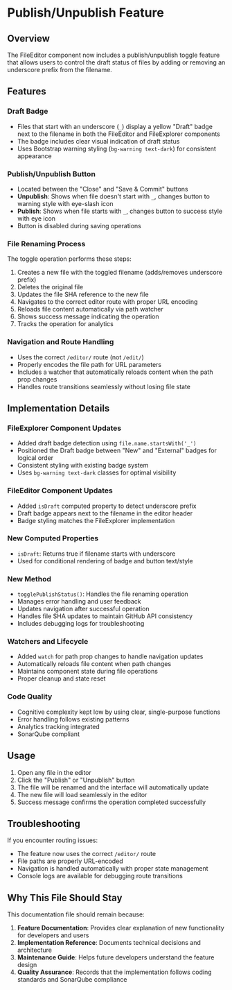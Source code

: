 # Publish/Unpublish Feature

## Overview

The FileEditor component now includes a publish/unpublish toggle feature that allows users to control the draft status of files by adding or removing an underscore prefix from the filename.

## Features

### Draft Badge

- Files that start with an underscore (`_`) display a yellow "Draft" badge next to the filename in both the FileEditor and FileExplorer components
- The badge includes clear visual indication of draft status
- Uses Bootstrap warning styling (`bg-warning text-dark`) for consistent appearance

### Publish/Unpublish Button

- Located between the "Close" and "Save & Commit" buttons
- **Unpublish**: Shows when file doesn't start with `_`, changes button to warning style with eye-slash icon
- **Publish**: Shows when file starts with `_`, changes button to success style with eye icon
- Button is disabled during saving operations

### File Renaming Process

The toggle operation performs these steps:

1. Creates a new file with the toggled filename (adds/removes underscore prefix)
2. Deletes the original file
3. Updates the file SHA reference to the new file
4. Navigates to the correct editor route with proper URL encoding
5. Reloads file content automatically via path watcher
6. Shows success message indicating the operation
7. Tracks the operation for analytics

### Navigation and Route Handling

- Uses the correct `/editor/` route (not `/edit/`)
- Properly encodes the file path for URL parameters
- Includes a watcher that automatically reloads content when the path prop changes
- Handles route transitions seamlessly without losing file state

## Implementation Details

### FileExplorer Component Updates

- Added draft badge detection using `file.name.startsWith('_')`
- Positioned the Draft badge between "New" and "External" badges for logical order
- Consistent styling with existing badge system
- Uses `bg-warning text-dark` classes for optimal visibility

### FileEditor Component Updates

- Added `isDraft` computed property to detect underscore prefix
- Draft badge appears next to the filename in the editor header
- Badge styling matches the FileExplorer implementation

### New Computed Properties

- `isDraft`: Returns true if filename starts with underscore
- Used for conditional rendering of badge and button text/style

### New Method

- `togglePublishStatus()`: Handles the file renaming operation
- Manages error handling and user feedback
- Updates navigation after successful operation
- Handles file SHA updates to maintain GitHub API consistency
- Includes debugging logs for troubleshooting

### Watchers and Lifecycle

- Added `watch` for path prop changes to handle navigation updates
- Automatically reloads file content when path changes
- Maintains component state during file operations
- Proper cleanup and state reset

### Code Quality

- Cognitive complexity kept low by using clear, single-purpose functions
- Error handling follows existing patterns
- Analytics tracking integrated
- SonarQube compliant

## Usage

1. Open any file in the editor
2. Click the "Publish" or "Unpublish" button
3. The file will be renamed and the interface will automatically update
4. The new file will load seamlessly in the editor
5. Success message confirms the operation completed successfully

## Troubleshooting

If you encounter routing issues:

- The feature now uses the correct `/editor/` route
- File paths are properly URL-encoded
- Navigation is handled automatically with proper state management
- Console logs are available for debugging route transitions

## Why This File Should Stay

This documentation file should remain because:

1. **Feature Documentation**: Provides clear explanation of new functionality for developers and users
2. **Implementation Reference**: Documents technical decisions and architecture
3. **Maintenance Guide**: Helps future developers understand the feature design
4. **Quality Assurance**: Records that the implementation follows coding standards and SonarQube compliance
